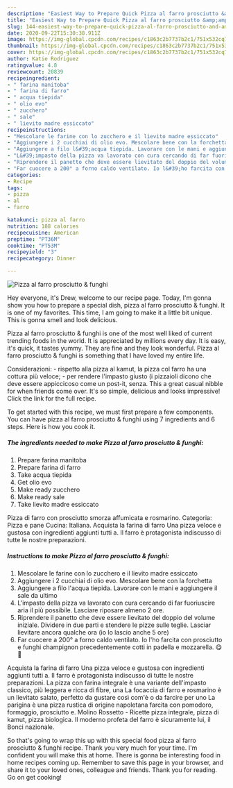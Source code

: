```yaml
---
description: "Easiest Way to Prepare Quick Pizza al farro prosciutto &amp;amp; funghi"
title: "Easiest Way to Prepare Quick Pizza al farro prosciutto &amp;amp; funghi"
slug: 144-easiest-way-to-prepare-quick-pizza-al-farro-prosciutto-and-amp-funghi
date: 2020-09-22T15:30:38.911Z
image: https://img-global.cpcdn.com/recipes/c1863c2b7737b2c1/751x532cq70/pizza-al-farro-prosciutto-funghi-recipe-main-photo.jpg
thumbnail: https://img-global.cpcdn.com/recipes/c1863c2b7737b2c1/751x532cq70/pizza-al-farro-prosciutto-funghi-recipe-main-photo.jpg
cover: https://img-global.cpcdn.com/recipes/c1863c2b7737b2c1/751x532cq70/pizza-al-farro-prosciutto-funghi-recipe-main-photo.jpg
author: Katie Rodriguez
ratingvalue: 4.8
reviewcount: 20839
recipeingredient:
- " farina manitoba"
- " farina di farro"
- " acqua tiepida"
- " olio evo"
- " zucchero"
- " sale"
- " lievito madre essiccato"
recipeinstructions:
- "Mescolare le farine con lo zucchero e il lievito madre essiccato"
- "Aggiungere i 2 cucchiai di olio evo. Mescolare bene con la forchetta"
- "Aggiungere a filo l&#39;acqua tiepida. Lavorare con le mani e aggiungere il sale da ultimo"
- "L&#39;impasto della pizza va lavorato con cura cercando di far fuoriuscire aria il più possibile. Lasciare riposare almeno 2 ore."
- "Riprendere il panetto che deve essere lievitato del doppio del volume iniziale. Dividere in due parti e stendere le pizze sulle teglie. Lasciar lievitare ancora qualche ora (io lo lascio anche 5 ore)"
- "Far cuocere a 200° a forno caldo ventilato. Io l&#39;ho farcita con prosciutto e funghi champignon precedentemente cotti in padella e mozzarella. 😋🍕"
categories:
- Recipe
tags:
- pizza
- al
- farro

katakunci: pizza al farro 
nutrition: 188 calories
recipecuisine: American
preptime: "PT36M"
cooktime: "PT53M"
recipeyield: "3"
recipecategory: Dinner

---
```



![Pizza al farro prosciutto &amp; funghi](https://img-global.cpcdn.com/recipes/c1863c2b7737b2c1/751x532cq70/pizza-al-farro-prosciutto-funghi-recipe-main-photo.jpg)

Hey everyone, it's Drew, welcome to our recipe page. Today, I'm gonna show you how to prepare a special dish, pizza al farro prosciutto &amp; funghi. It is one of my favorites. This time, I am going to make it a little bit unique. This is gonna smell and look delicious.

Pizza al farro prosciutto &amp; funghi is one of the most well liked of current trending foods in the world. It is appreciated by millions every day. It is easy, it's quick, it tastes yummy. They are fine and they look wonderful. Pizza al farro prosciutto &amp; funghi is something that I have loved my entire life.

Considerazioni: - rispetto alla pizza al kamut, la pizza col farro ha una cottura più veloce; - per rendere l&#39;impasto giusto (i pizzaioli dicono che deve essere appiccicoso come un post-it, senza. This a great casual nibble for when friends come over. It&#39;s so simple, delicious and looks impressive! Click the link for the full recipe.


To get started with this recipe, we must first prepare a few components. You can have pizza al farro prosciutto &amp; funghi using 7 ingredients and 6 steps. Here is how you cook it.

<!--inarticleads1-->

##### The ingredients needed to make Pizza al farro prosciutto &amp; funghi:

1. Prepare  farina manitoba
1. Prepare  farina di farro
1. Take  acqua tiepida
1. Get  olio evo
1. Make ready  zucchero
1. Make ready  sale
1. Take  lievito madre essiccato


Pizza di farro con prosciutto smorza affumicata e rosmarino. Categoria: Pizza e pane Cucina: Italiana. Acquista la farina di farro Una pizza veloce e gustosa con ingredienti aggiunti tutti a. Il farro è protagonista indiscusso di tutte le nostre preparazioni. 

<!--inarticleads2-->

##### Instructions to make Pizza al farro prosciutto &amp; funghi:

1. Mescolare le farine con lo zucchero e il lievito madre essiccato
1. Aggiungere i 2 cucchiai di olio evo. Mescolare bene con la forchetta
1. Aggiungere a filo l&#39;acqua tiepida. Lavorare con le mani e aggiungere il sale da ultimo
1. L&#39;impasto della pizza va lavorato con cura cercando di far fuoriuscire aria il più possibile. Lasciare riposare almeno 2 ore.
1. Riprendere il panetto che deve essere lievitato del doppio del volume iniziale. Dividere in due parti e stendere le pizze sulle teglie. Lasciar lievitare ancora qualche ora (io lo lascio anche 5 ore)
1. Far cuocere a 200° a forno caldo ventilato. Io l&#39;ho farcita con prosciutto e funghi champignon precedentemente cotti in padella e mozzarella. 😋🍕


Acquista la farina di farro Una pizza veloce e gustosa con ingredienti aggiunti tutti a. Il farro è protagonista indiscusso di tutte le nostre preparazioni. La pizza con farina integrale è una variante dell&#39;impasto classico, più leggera e ricca di fibre, una La focaccia di farro e rosmarino è un lievitato salato, perfetto da gustare così com&#39;è o da farcire per uno La parigina è una pizza rustica di origine napoletana farcita con pomodoro, formaggio, prosciutto e. Molino Rossetto - Ricette pizza integrale, pizza di kamut, pizza biologica. Il moderno profeta del farro è sicuramente lui, il Bonci nazionale. 

So that's going to wrap this up with this special food pizza al farro prosciutto &amp; funghi recipe. Thank you very much for your time. I'm confident you will make this at home. There is gonna be interesting food in home recipes coming up. Remember to save this page in your browser, and share it to your loved ones, colleague and friends. Thank you for reading. Go on get cooking!
